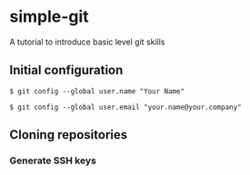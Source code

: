 # simple-git
A tutorial to introduce basic level git skills

## Initial configuration

```$ git config --global user.name "Your Name"```

```$ git config --global user.email "your.name@your.company"```


## Cloning repositories

### Generate SSH keys
